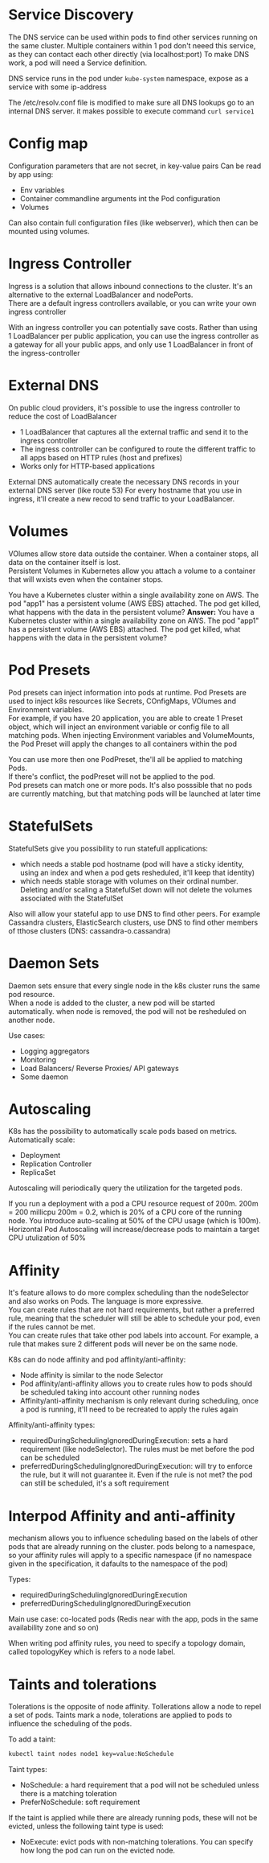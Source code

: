 # Service Discovery     

The DNS service can be used within pods to find other services running on the same cluster. 
Multiple containers within 1 pod don't neeed this service, as they can contact each other directly (via localhost:port)
To make DNS work, a pod will need a Service definition. 

DNS service runs in the pod under `kube-system` namespace, expose as a service with some ip-address

The /etc/resolv.conf file is modified to make sure all DNS lookups go to an internal DNS server. it makes possible 
to execute command `curl service1`

# Config map    
Configuration parameters that are not secret, in key-value pairs
Can be read by app using:   
- Env variables 
- Container commandline arguments int the Pod configuration
- Volumes   

Can also contain full configuration files (like webserver), which then can be mounted using volumes.

# Ingress Controller    
Ingress is a solution that allows inbound connections to the cluster. It's an alternative to the external LoadBalancer
and nodePorts.  
There are a default ingress controllers available, or you can write your own ingress controller 

With an ingress controller you can potentially save costs. Rather than using 1 LoadBalancer per public application, 
you can use the ingress controller as a gateway for all your public apps, 
and only use 1 LoadBalancer in front of the ingress-controller

# External DNS   

On public cloud providers, it's possible to use the ingress controller to reduce the cost of LoadBalancer 
- 1 LoadBalancer that captures all the external traffic and send it to the ingress controller   
- The ingress controller can be configured to route the different traffic to all
apps based on HTTP rules (host and prefixes)    
- Works only for HTTP-based applications  

External DNS automatically create the necessary DNS records in your external DNS server (like route 53) 
For every hostname that you use in ingress, it'll create a new recod to send traffic to your LoadBalancer.

# Volumes    

VOlumes allow store data outside the container. When a container stops, all data on the container itself is lost.   
Persistent Volumes in Kubernetes allow you attach a volume to a container that will wxists even when the container stops.  

You have a Kubernetes cluster within a single availability zone on AWS. The pod "app1" has a persistent volume (AWS EBS) attached. 
The pod get killed, what happens with the data in the persistent volume?
**Answer:** You have a Kubernetes cluster within a single availability zone on AWS. The pod "app1" has a persistent volume (AWS EBS) attached. 
The pod get killed, what happens with the data in the persistent volume?

# Pod Presets    

Pod presets can inject information into pods at runtime. Pod Presets are used to inject k8s resources like Secrets, COnfigMaps,
VOlumes and Environment variables.  
For example, if you have 20 application, you are able to create 1 Preset object, which will inject an environment variable
or config file to all matching pods.
When injecting Environment variables and VolumeMounts, the Pod Preset will apply the changes to all containers within the pod

You can use more then one PodPreset, the'll all be applied to matching Pods.    
If there's conflict, the podPreset will not be applied to the pod.  
Pod presets can match one or more pods. It's also posssible that no pods are currently matching, but that matching pods
will be launched at later time  

# StatefulSets   

StatefulSets give you possibility to run statefull applications:
- which needs a stable pod hostname (pod will have a sticky identity, using an index and when a pod gets resheduled, it'll keep that identity) 
- which needs stable storage with volumes on their ordinal number. Deleting and/or scaling a StatefulSet down will not delete the volumes associated
with the StatefulSet
  
Also will allow your stateful app to use DNS to find other peers. For example Cassandra clusters, ElasticSearch clusters, use DNS to find other
members of tthose clusters (DNS: cassandra-o.cassandra) 

# Daemon Sets    

Daemon sets ensure that every single node in the k8s cluster runs the same pod resource.    
When a node is added to the cluster, a new pod will be started automatically. when node is removed, the pod will not be resheduled 
on another node.    

Use cases:  
- Logging aggregators   
- Monitoring    
- Load Balancers/ Reverse Proxies/ API gateways
- Some daemon   

# Autoscaling    

K8s has the possibility to automatically scale pods based on metrics.   
Automatically scale:    
- Deployment    
- Replication Controller    
- ReplicaSet    

Autoscaling will periodically query the utilization for the targeted pods.  

If you run a deployment with a pod a CPU resource  request of 200m. 
200m = 200 millicpu 
200m = 0.2, which is 20% of a CPU core of the running node. 
You introduce auto-scaling at 50% of the CPU usage (which is 100m).
Horizontal Pod Autoscaling will increase/decrease pods to maintain a target CPU utulization of 50%

# Affinity   

It's feature allows to do more complex scheduling than the nodeSelector and also works on Pods. 
The language is more expressive.    
You can create rules that are not hard requirements, but rather a preferred rule, meaning that the scheduler will still
be able to schedule your pod, even if the rules cannot be met.  
You can create rules that take other pod labels into account. For example, a rule that makes sure 2 different pods will never be on the
same node.  

K8s can do node affinity and pod affinity/anti-affinity:    
- Node affinity is similar to the node Selector     
- Pod affinity/anti-affinity allows you to create rules how to pods should be scheduled taking into account other running nodes     
- Affinity/anti-affinity mechanism is only relevant during scheduling, once a pod is running, it'll need to be recreated to apply the
rules again 
  
Affinity/anti-affinity types:   
- requiredDuringSchedulingIgnoredDuringExecution: sets a hard requirement (like nodeSelector). The rules must be met before
the pod can be scheduled    
- preferredDuringSchedulingIgnoredDuringExecution: will try to enforce the rule, but it will not guarantee it.
Even if the rule is not met? the pod can still be scheduled, it's a soft requirement    
  
# Interpod Affinity and anti-affinity   

mechanism allows you to influence scheduling based on the labels of other pods that are already running on the cluster. 
pods belong to a namespace, so your affinity rules will apply to a specific namespace (if no namespace given in the specification,
it dafaults to the namespace of the pod)    

Types:  
- requiredDuringSchedulingIgnoredDuringExecution    
- preferredDuringSchedulingIgnoredDuringExecution   

Main use case: co-located pods (Redis near with the app, pods in the same availability zone and so on)  

When writing pod affinity rules, you need to specify a topology domain, called topologyKey which is refers to a node label.

# Taints and tolerations    

Tolerations is the opposite of node affinity. Tollerations allow a node to repel a set of pods. 
Taints mark a node, tolerations are applied to pods to influence the scheduling of the pods.    

To add a taint: 
```bash
kubectl taint nodes node1 key=value:NoSchedule
```

Taint types:    
- NoSchedule: a hard requirement that a pod will not be scheduled unless there is a matching toleration 
- PreferNoSchedule: soft requirement    

If the taint is applied while there are already running pods, these will not be evicted, unless the following taint type is used:
- NoExecute: evict pods with non-matching tolerations. You can specify how long the pod can run on the evicted node.

